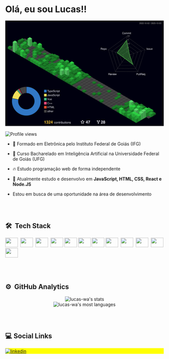<!--<img align="right" height="590em" src="https://raw.githubusercontent.com/gist/lucas-wa/a6696225ffc8a64e25bede3387f7e7a2/raw/828608b37626db6daab1247ff332be4d057b0793/Profile_card.svg"/>-->

<h1 align="left">Olá, eu sou Lucas!!</h1>

![Status](./profile-3d-contrib/profile-night-green.svg)

<p align="left"> <img src="https://komarev.com/ghpvc/?username=lucas-wa&color=yellow" alt="Profile views" /> </p>

- 🔭 Formado em Eletrônica pelo Instituto Federal de Goiás (IFG)

- 🧠 Curso Bacharelado em Inteligência Artificial na Universidade Federal de Goiás (UFG)

- 🔥 Estudo programação web de forma independente

- 💬 Atualmente estudo e desenvolvo em **JavaScript, HTML, CSS, React e Node.JS**

- Estou em busca de uma oportunidade na área de desenvolvimento

<br><br>

## 🛠 &nbsp;Tech Stack

<img width="40" height="30" src="https://cdn.jsdelivr.net/gh/devicons/devicon/icons/javascript/javascript-original.svg" />&nbsp;
<img width="40" height="30" src="https://cdn.jsdelivr.net/gh/devicons/devicon/icons/html5/html5-original.svg" />&nbsp;
<img width="40" height="30" src="https://cdn.jsdelivr.net/gh/devicons/devicon/icons/css3/css3-original.svg" />&nbsp;
<img width="40"  height="30" src="https://cdn.jsdelivr.net/gh/devicons/devicon/icons/python/python-original.svg" />
<img width="40"  height="30" src="https://cdn.jsdelivr.net/gh/devicons/devicon/icons/react/react-original.svg" />
<img width="40"  height="30" src="https://cdn.jsdelivr.net/gh/devicons/devicon/icons/tailwindcss/tailwindcss-plain.svg" />
<img width="40"  height="30" src="https://cdn.jsdelivr.net/gh/devicons/devicon/icons/nextjs/nextjs-original.svg" />
<img width="40" height="30" src="https://cdn.jsdelivr.net/gh/devicons/devicon/icons/nodejs/nodejs-original.svg" />&nbsp;
<img width="40" height="30" src="https://cdn.jsdelivr.net/gh/devicons/devicon/icons/git/git-original.svg" />&nbsp;
<img width="40" height="30" src="https://cdn.jsdelivr.net/gh/devicons/devicon/icons/github/github-original.svg" />&nbsp;
<img width="40"  height="30" src="https://cdn.jsdelivr.net/gh/devicons/devicon/icons/firebase/firebase-plain.svg" />
<img width="40"  height="30" src="https://cdn.jsdelivr.net/gh/devicons/devicon/icons/figma/figma-original.svg" />

<br><br>

## ⚙️ &nbsp;GitHub Analytics

<div style="display:flex; flex-direction:column; justify-content:center; align-items:center; width:100%;">
  <div>
    <img width="400em" src="https://github-readme-stats.vercel.app/api?username=lucas-wa&show_icons=true&theme=dracula" alt="lucas-wa's stats"/>
  </div>
  <div>
    <img width="400em" src="https://github-readme-stats.vercel.app/api/top-langs/?username=lucas-wa&layout=compact&theme=dracula" alt="lucas-wa's most languages"/>
  </div>
</div>

<br><br>

## :computer: Social Links

<p align="left" style="background:yellow">
<a href="https://www.linkedin.com/in/lucas-wa/" target="_blank">
  <img align="center" src="https://img.shields.io/badge/LinkedIn-0077B5?style=for-the-badge&logo=linkedin&logoColor=white" alt="linkedin"/>
</a>
<!-- <a href="https://www.instagram.com/lucas_w.a" target="_blank">
 <img align="center" src="https://img.shields.io/badge/Instagram-E4405F?style=for-the-badge&logo=instagram&logoColor=white" alt="instagram"/>
</a> -->
</p>
